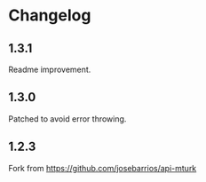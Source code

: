 # Changelog

## 1.3.1
Readme improvement.

## 1.3.0
Patched to avoid error throwing.

## 1.2.3
Fork from https://github.com/josebarrios/api-mturk
